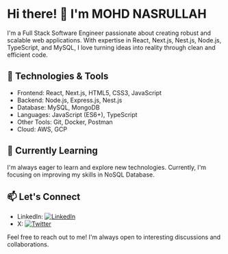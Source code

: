 # Hi there! 👋 I'm MOHD NASRULLAH

I'm a Full Stack Software Engineer passionate about creating robust and scalable web applications. With expertise in React, Next.js, Nest.js, Node.js, TypeScript, and MySQL, I love turning ideas into reality through clean and efficient code.

## 🔧 Technologies & Tools

- Frontend: React, Next.js, HTML5, CSS3, JavaScript
- Backend: Node.js, Express.js, Nest.js
- Database: MySQL, MongoDB
- Languages: JavaScript (ES6+), TypeScript
- Other Tools: Git, Docker, Postman
- Cloud: AWS, GCP

## 🌱 Currently Learning

I'm always eager to learn and explore new technologies. Currently, I'm focusing on improving my skills in NoSQL Database.

## 📫 Let's Connect

- LinkedIn: [![LinkedIn](https://img.shields.io/badge/-LinkedIn-blue?style=flat-square&logo=Linkedin&logoColor=white&link=LinkedIn)](https://www.linkedin.com/in/mohd-nasrullah-941362149/)
- X: [![Twitter](https://img.shields.io/badge/-X-blue?style=flat-square&logo=X&logoColor=Black&link=X)](https://x.com/@imohdnasrullah)

Feel free to reach out to me! I'm always open to interesting discussions and collaborations.

